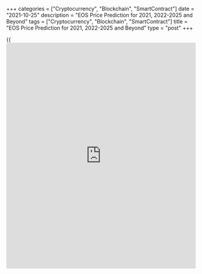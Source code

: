 +++
categories = ["Cryptocurrency", "Blockchain", "SmartContract"]
date = "2021-10-25"
description = "EOS Price Prediction for 2021, 2022-2025 and Beyond"
tags = ["Cryptocurrency", "Blockchain", "SmartContract"]
title = "EOS Price Prediction for 2021, 2022-2025 and Beyond"
type = "post"
+++

{{<iframe id="large-banner" src="https://www.bounty.group/#slide=10.0" width="100%" height="600" scrolling="no" style="border: 0px solid rgb(216, 221, 230); border-radius: 3px;">}}

2021-10-25

2021-10-25

EOS Price Prediction for 2021, 2022-2025 and BeyondJana Kane

EOS is a decentralized system based on [blockchain](https://www.letsplayfx.com/blog/trade-forex-with-bitcoin/) technology. Its main
aim is to enable the development, hosting, and execution of commercial-
scale decentralized applications. The cryptocurrency supports secure
access, data hosting, and the connection between the dApps and the
Internet.

The main competitor of EOS is Ethereum, and right now, ETH is more
popular than EOS. But it doesn't stop experts from considering EOS as a
currency with great potential because of its special features. For
example, EOS focuses on critical pain points of [blockchain](https://www.letsplayfx.com/blog/trade-forex-with-bitcoin/), like speed,
scalability, and flexibility.

What’s more, EOS tries to solve the problems of limited availability of
resources on the network, false transactions, similar requests, spamming
apps, and some more. 700 million tokens are being distributed on an
ongoing basis of 2 million per day for 350 days. What does the future
hold for those who are full of hope that EOS will increase? Let’s find
out about EOS and [crypto trading][1].

The article covers the following subjects:

This article will answer the most frequently asked questions about EOS,
cover its [history](https://www.fixpro.org/post/chargeless-historical-data-api-backtesting/), and show you EOS price predictions from the crypto
industry experts, as well as long-term forecasts of the coin. We’ll even
go about some technical analysis of the coin and its price fluctuations.

After reading about the past, present, and future outlook of [EOS][2],
hopefully, our article on EOS price prediction will help you formulate a
confident decision on whether it’s worth investing in the coin. Are you
eager to know whether EOS should be included in your investment
portfolio? Read on to learn about all the important aspects.

## What is EOS Crypto?

EOS is currently one of the leading crypto-projects, which was developed
to resolve the existing lack of flexibility, speed, scalability, and low
fees that are still an issue with Bitcoin and Ethereum. EOS operates on
its own [smart contract](https://www.letsplayfx.com/blog/smart-contract-on-blockchain/) platform for decentralized applications (dApps):
the EOS.IO [blockchain](https://www.letsplayfx.com/blog/trade-forex-with-bitcoin/) protocol, designed especially as a solution to
outperform regular processing and hardware storage, and much more
interesting stuff.

Back in 2017, EOS developers Brendan Blumer and Dan Larimer publicly
released their whitepaper, and the first EOS initial coin offering (ICO)
launched in June of the same year. It lasted an entire year and raised a
whopping $4.1 billion – breaking all ICO records at the time.

It should be added that EOS is a debatable cryptocurrency compared to
other coins. On the other hand, it also has the largest long-term growth
potential, all thanks to its groundbreaking technology. The EOS
[blockchain](https://www.letsplayfx.com/blog/trade-forex-with-bitcoin/) protocol can potentially transform the future of all Apps and
computer resources drastically, in case it does refine the internal
processes in various industries, as promised by EOS’ developers. If so,
the coin’s long-term price will rise rapidly.

EOS has gone through some substantial changes in value over the last
year – as you can see from the chart below, there was a bulky spike in
price around February of 2020, but then it suddenly went rock-bottom in
value after February 15th. Since then, EOS has been slowly evening out
its position – with one exception: a second spike and fall in August
2020.

## EOS Price Predictions for 2021 by Crypto Experts

WIth EOS going rapidly up and down, it’s hard to plan your next move
correctly. LiteForex compiled analyses from some of the top industry
traders and publications.

Overall, experts from Trading Beasts suppose that EOS will grow
extremely slowly in 2021, but they expect no sudden downfalls. The
average price in August is going to be $3.65910. In October, EOS is
believed to cost, on average, $3.72266. In December, the world will see
EOS cost $3.79319. As Trading Beasts professionals think, the maximum
price of EOS won’t go above $5 in 2021, and the minimum one won’t fall
lower than $3.

Wallet Investor expects EOS to fall dramatically and reach $1.795 by the
end of August. The downtrend will continue till the middle of September.
Then, EOS is expected to rise from the minimum amount of $1.090 to
$1.386 at the beginning of October. The whole October, the average price
is going to stay within $0.9880-$1.399. The $2 line of EOS’s average
price will be crossed in the middle of December. On the last day of
2021, EOS will have a price of $2.932.

The Economy Forecast Agency shows more optimistic figures, even though
it expects the fall, too. July is going to end on a high note of $3.40.
The last day of summer will bring the lower price of $2.86. The end of
September and October show sad results as well - $2.40 and $2.47,
respectively. November will show growth up to $2.87, and the year 2021
will leave us with $3.36.

Month

|

Open

|

Low-High

|

Close  
  
---|---|---|---  
  
Jul

|

4.14

|

3.16-5.19

|

3.40  
  
Aug

|

3.40

|

2.66-3.92

|

2.86  
  
Sep

|

2.86

|

2.23-2.86

|

2.40  
  
Oct

|

2.40

|

2.30-2.64

|

2.47  
  
Nov

|

2.47

|

2.47-3.07

|

2.87  
  
Dec

|

2.87

|

2.87-3.56

|

3.33  
  
EOS will hit $5 by the end of 2021. The figures show stable growth from
$4.53 in August, $5.41 in October, and finally, $6.51 at the end of the
year.

## EOSUSD Technical Analysis

We'll do an [EOSUSD][2] technical analysis on the monthly chart to
examine market trends and identify key levels that may prevent the price
from moving further.

As the above EOSUSD chart suggests, there was a dramatic struggle
between buyers and sellers in May, resulting in the long-legged Doji
formation.

The price then attempted to touch the lowest support level at 1.5 USD
but failed to do so in the presence of huge buying volumes. I marked
that development in blue on the volume indicator.

Thus, the price may potentially move to the upside from 1.5 USD to at
least 8.65 USD.

### EOSUSD price prediction for next three months

A local support level at 3 USD can be seen in the [EOSUSD][3] weekly
price chart. That level may be retested soon as EOS can't pull away from
its current levels despite huge trading volumes. If the EOS price chart
breaks successfully through the level of 3 USD, the next price target
will be the low of December 2018 at around 1.5 USD.

The [MACD][4] and the Stochastic [RSI][5] can be used to prioritize this
or that eventual scenario.

The EOS weekly time frame shows that both bulls and bears have been
active, which usually leads to less intense price movements.

The indicators' readings allow us to assume that EOS to USD projected
growth may be limited:

  * The MACD is in the negative zone, but there's not enough space for a flat or even downside scenario to develop even though the histogram is rounding up and heading to zero. There's no evident signal of bullish growth.

  * The Stochastic RSI is in the oversold area, which puts pressure on sellers.

Thus, the signals of these two indicators contradict one another and
indicate the market's equilibrium disposition. We won't most likely see
any drastic price moves in the EOSUSD, and the pair will continue
consolidating in a narrow price range.

### Long-Term EOS Analysis for 2021/2022

Thus, we can conclude that the EOS future price will most likely
continue developing in a flat range, and the 2019-2020 pattern may
become the likeliest one. I can single out three stages here:

  * Drastic growth and fall, marked with a red circle in the chart below. This stage can be called "bulls' failed attempt," and the market appears to be completing this stage at the moment.

  * "Attempt of revenge," marked with a purple circle -- a pullback of "hope" that is successfully neutralized by bears.

  * Consolidation (green oval) - an equilibrium stage that can be called "the calm before the storm." That stage may result in powerful momentum in any direction.

Based on that wave structure, the most realistic forecast, and the
latest signals, we will have short consolidation in the near time. A
short-term breakout at around 8 USD may occur at the end of the year.

Given the strong support levels, the pattern will most likely be
inclined upwards, allowing another powerful impulse to form in
2022-2023.

As our scenario is based on the EOSUSD price [history](https://www.fixpro.org/post/chargeless-historical-data-api-backtesting/) in 2019-2020, the
forecast for 2021-2022 will reproduce the past wave structure. However,
that doesn't guarantee that the price moves will be 100% identical.

We will outline [EOS][2] expected trading range using Bollinger bands.

Orange squares mark expected price projections for each month. Sellers'
main task in 2021 will be breaking through support at 3 USD. The EOS
projected trading range will be 3-5 USD, but short-term breakouts can
happen too.

The price is supposed to have reached its lowest by the beginning of
2022, and bulls are then expected to revenge and consolidate on updated
support levels.

The table below presents projected minimums and maximums of the EOS
trading range for each month.

Month

|

EOSUSD price  
  
---|---  
  
Minimum

|

Maximum  
  
August

 2021

|

3.15

|

4.6  
  
September

 2021

|

3.10

|

4.95  
  
October

 2021

|

2.70

|

5.90  
  
November

2021

|

3.05

|

8.00  
  
December

2021

|

4.30

|

9.00  
  
January

2022

|

3.05

|

8.00  
  
February

2022

|

3.00

|

6.50  
  
March

2022

|

3.35

|

6.00  
  
April

2022

|

3.55

|

6.50  
  
May

2022

|

4.40

|

7.35  
  
June

2022

|

4.80

|

8.10  
  
July

2022

|

4.75

|

7.75  
  
#### Long-term trading plan for EOS

Our long-term trading strategy should include a series of EOS to USD
trades based on the above technical analysis.

The EOS price chart is currently attempting to break through support at
3 USD. The first buy order should be placed close to that level, at
around 3.15-3.30 USD (blue dots in the chart above). Stop Loss should be
placed at a safe level of 2.25 - 2.33 USD (red dots). As we aim to trade
in the range of 3-4.50 USD, Take Profit should be placed before the
upper limit of the range at around 4.30 - 4.40 USD (green dots).

Another trade aims to profit from a breakout of resistance at 4.50 USD.
If that level is retested from above, open a long position with a target
at 7.50 USD. If the price movement is less strong than expected, average
into the position buying at 3.75 USD and fix profits at around 6.40 USD.
Stop Loss: below 3 USD. Remember to observe risk management rules and
avoid losses exceeding 1% of your deposit per trade.

The [EOSUSD][2] price technical analysis is presented by[ Mikhail
Hypov][6].

## Weekly Elliott wave EOS analysis as of 25.10.2021

The EOSUSD market continues forming the linking wave (X) as a part of
the large double zigzag. The linking wave (X) has a complex structure of
a double combination W-X-Y. The first two legs of the pattern have
completed. There is now unfolding the initial part of the final motive
wave Y, which could complete as a double zigzag [W]-[X]-[Y], like waves
W and X. An approximate structure of the potential Y wave is outlined in
the chart. Let us study the structure of the first sub-wave [W], which
could be a zigzag (A)-(B)-(C), in more detail in the H8 timeframe.

In the [W] wave, the down wave (A) has finished as a five-wave impulse
1-2-3-4-5. The price is now rising in the corrective wave (B) composed
of three major sub-waves A-B-C; the first two sub-waves completed, and
the final wave C is still forming. The price should continue rising in
the C impulse, composed of sub-waves [1]-[2]-[3]-[4]-[5], to a level of
6.39, the high marked by the first impulse wave C. If the presumption is
correct, one could enter purchases in the current situation.

### Weekly [EOSUSD][2] trading plan:

Buy 5.03, TP 6.39

 _[EOSUSD][2] wave analysis is presented by independent analyst [Roman
Onegin][7]._

## EOS Price Prediction Chart 2022

The EOS trend of going up and down in cycles will remain in 2022. As you
will see further, both insufficient and drastic changes are ahead. The
biggest growth is expected by Coin Price Forecast. Their experts are
sure that EOS will meet the2023 with the result of $11.69. Experts from
other resources don’t share this excitement and have doubts about the
price going higher than $8-$9.

January 2022 will begin with an average price of $3.83165. By June, the
price is believed to go up a little bit - it will become $4.04283.
Stable yet slow progress is expected till the end of 2022. The last
month will leave us with an average price of $4.34466. The maximum price
in 2022 will be $5.43083. Trading Beasts doesn’t expect EOS to fall
under $3.25690 in July.

The first day of 2022 will congratulate us with $3.075. Until March, we
expect some insignificant ups and downs. At the beginning of March, the
average price will be $3.482. A downtrend that leads us under the $2
mark is expected next. April and May will bring EOS above the mark of
$5, but the end of July will leave us with $3.462. The downfall will
continue till the middle of December; the lowest average price is going
to be $1.386. The 31st of December will bring us $3.329.

Month

|

Open

|

Low-High

|

Close  
  
---|---|---|---  
  
Jan

|

3.46

|

3.46-4.29

|

4.01  
  
Feb

|

4.01

|

4.01-4.98

|

4.65  
  
Mar

|

4.65

|

4.65-5.77

|

5.39  
  
Apr

|

5.39

|

5.39-6.69

|

6.25  
  
May

|

6.25

|

5.38-6.25

|

5.78  
  
Jun

|

5.78

|

5.52-6.36

|

5.94  
  
Jul

|

5.94

|

5.94-7.37

|

6.89  
  
Aug

|

6.89

|

6.20-7.14

|

6.67  
  
Sep

|

6.67

|

6.67-7.81

|

7.30  
  
Oct

|

7.30

|

7.30-9.06

|

8.47  
  
Nov

|

8.47

|

6.61-8.47

|

7.11  
  
Dec

|

7.11

|

6.05-7.11

|

6.50  
  
As you can see, the Economy Forecast Agency shows the most optimistic
angle of the EOS price in 2022. The year will start with $3.46. June
will end with the result of $5.94. Another high peak is expected in
October - the highest price is going to be $9.06. The year 2022 will end
with $6.50.

In the first half of 2022, the EOS price will climb to $8.99; in the
second half, the price would add $2.70 and close the year at $11.69.

## EOS Price Prediction for 2023 by Crypto Experts

2023 won’t show stable growth. Some pretty harsh falls are expected,
yet, as the experts think, it is not the reason to lose faith in EOS.

According to the EOS forecast, The average price in January 2023 is
$3.73987. By July, it is going to rise just a bit - July will bring
$4.02840. December will leave us with $4.28563. No huge falls are
expected in 2023.

January 2023, according to Wallet Investor, will start with $3.242. The
price will continue rising with small falls by the end of February. It
will reach $4.165. Then we will see a downtrend in March with the lowest
average price of $2.888. The first days of July will bring us $4.262.
September will show a strong decline of $1.746. The end of December’s
average price is $3.497.

Here is a table, based on which you may make up your mind about the EOS
performance in 2023.

Month

|

Open

|

Low-High

|

Close  
  
---|---|---|---  
  
Jan

|

6.28

|

6.28-7.79

|

7.28  
  
Feb

|

7.28

|

6.42-7.38

|

6.90  
  
Mar

|

6.90

|

5.39-6.90

|

5.80  
  
Apr

|

5.80

|

5.80-6.85

|

6.40  
  
May

|

6.40

|

5.15-6.40

|

5.54  
  
Jun

|

5.54

|

4.91-5.65

|

5.28  
  
Jul

|

5.28

|

4.61-5.31

|

4.96  
  
Aug

|

4.96

|

4.96-6.15

|

5.75  
  
Sep

|

5.75

|

5.75-7.14

|

6.67  
  
Oct

|

6.67

|

6.67-8.28

|

7.74  
  
Nov

|

7.74

|

7.70-8.86

|

8.28  
  
Dec

|

8.28

|

8.28-9.85

|

9.21  
  
The price in 2023 will have great volatility. We can see a little fall
from January’s result of $6.50 (the opening price) to the end of July’s
result of the closing price of $5.14. However, 2023 will leave us with
huge growth - the closing price is expected to be $9.54 in December.

EOS will start 2023 at $11.69, then soar to $14.32 within the first six
months of the year and finish 2023 at $16.90.

## Long Term EOS Price Prediction 2025-2030



Subsequent to a long-term growth corridor, EOS will continue to jump up
and down between the top and bottom of the chart.

Trading Beasts did not want to look so far into the future. Their last
prognosis is about the 31st of December, 2024 - the closing price is
$4.91569.

January 2025 will begin with $4.005. May will bring a high point of
$8.273. Despite this fact, by the end of June, EOS will fall to $4.888.
December 2025 will leave us with an average price of $4.258. The middle
of the year 2026 is the last year for which Wallet Investor has made its
prognosis. It will begin with $4.327. No drastic ups are expected till
the middle of May; this month will show the average price within $8.225
- $9.289.  The end of June will bring us the price of $5.585.

2025 will show the opening price of $5.43 on the 1st of January. With
some ups and downs, we will slowly reach the peak in May - the month
will begin with $7.12. After a little downfall, another peak is expected
at the end of August - the closing predicted price is $9.78. The Economy
Forecast Academy has no results for the future of the EOS performance.

Month

|

Open

|

Low-High

|

Close  
  
---|---|---|---  
  
Jan

|

5.43

|

4.24-5.43

|

4.56  
  
Feb

|

4.56

|

4.56-5.66

|

5.29  
  
Mar

|

5.29

|

5.29-6.57

|

6.14  
  
Apr

|

6.14

|

6.14-7.62

|

7.12  
  
May

|

7.12

|

6.13-7.12

|

6.59  
  
Jun

|

6.59

|

6.59-8.17

|

7.64  
  
Jul

|

7.64

|

7.64-9.48

|

8.86  
  
Aug

|

8.86

|

8.86-10.46

|

9.78  
  
The Coin Price Forecast is the most optimistic about the future.
According to their experts, 2025 will start at  $19.90. The middle of
2025 will begin with $20.42. After a downtrend in 2027, when the middle
of the year will bring $19.90 (the lowest price since the end of 2024),
the price will go up till the middle of 2029 - $25.77. The end of 2029,
however, will bring us $23.36. The middle of 2030 will show the result
of $24.14. The price will go down a little by the end of the year. The
closing price of 2030 is expected to be $25.28.

### EOS: A Viable Long-Term Investment?

Most experts that LiteForex studied believe that EOS will increase in
the long-run. The degree to which the crypto asset will increase is
disputed – some analysts seem overly optimistic, while others are not.

Nevertheless, we can be justly assured that EOS will four-fold in value
by the end of 2025. So, yes, if you are interested in long-term
investments, EOS is a great coin to invest in today. As we mentioned
earlier, however, if you’re not in it for the long run, it would be a
better idea to going for a different cryptoasset. Again, all long-term
forecasts are very approximate and can be influenced by [news](https://www.letsplayfx.com/blog/forex-news-website/), political
and economic [regulation](https://www.playgroundfx.com/blog/forex-broker-regulation/)s, and other factors.

## EOS Today and in History: How Has the Price of EOS Changed Over Time?

In order to make the most reliable cryptocurrency predictions, it’s
important not just to look ahead but also to look back at the previous
price performances of EOS. Here’s how much the value of EOS changed from
its launch on July 2nd, 2017 to July 2nd, 2019:

 _Source: CoinMarketCup_

The first whitepaper of EOS was established in 2017. The open-source
software was released on the 1st of June, 2018. It was thought to be the
most highly anticipated [blockchain](https://www.letsplayfx.com/blog/trade-forex-with-bitcoin/) project of all time. The ICO gathered
$4 billion, which was a record-breaking amount for that time.

Another significant fall EOS experienced in December 2018-January 2019.
The price was $1.93, while the highest one before had reached more than
$8. The drop in user activity in EOS could be linked to the EIDOS
airdrop that significantly slowed down the network.

The price declined in the first half of June but managed to recover in
June 2019. EOS reached $8.62. Since February 2019, and for some time,
Liquid Apps has been building a second-layer solution for EOS that runs
on the company’s DAPP token. Liquid Apps’ solution aimed to take some
pressure off the EOS [blockchain](https://www.letsplayfx.com/blog/trade-forex-with-bitcoin/)’s RAM system, which had bogged down.

From July 2019 to January 2020, the performance of EOS wasn’t very
lively and joyful. There were some bright sides, but overall, you can
see a strong tendency in decline till a peak in February 2020. The price
of EOS was $5.36 then. Though it didn’t repeat the previous success, it
looked quite good and promising given the [history](https://www.fixpro.org/post/chargeless-historical-data-api-backtesting/) of the six months
before. The reason for such good [news](https://www.letsplayfx.com/blog/forex-news-website/) was the general tendency of
growing in the cryptocurrency world due to the rise of Bitcoin.
Moreover, in January 2020, the second version of the platform - EOSIO 2
- was launched.

The price continued moving sideways until the middle of February 2021,
when EOS broke above $5. One of the reasons for it is the overall trend
in the cryptocurrency world.

On the 11th of March, 2021, the PowerUp Model of EOS was shown to the
world. It helped to raise the price of the cryptocurrency by 4.75%
during the first three hours. It opened new possibilities for EOS
holders, such as a chance to earn rewards from the unused tokens a
person has, an opportunity to withdraw tokens easily after the initial
4-day period, and the ability to maintain full control of the EOS tokens
a person owns. Fees were lowered as well.

Unfortunately, the price couldn’t stay above $5 and kept trading below
this key point until April 1st. This sudden fall can be explained by the
“boom-and-bust” cycle. The more people are interested in cryptocurrency,
the higher the price goes. When some doubts and disillusionment creep
in, a sudden crush happens.

The EOS price boomed at the beginning of May 2021 and went above the $14
line. The reason was the [news](https://www.letsplayfx.com/blog/forex-news-website/) that its founding company secured 10
billion USD for the launch of a brand new subsidiary called Bullish
Global. On the 19th of May, however, the price went lower than the $5
mark because of the tendency in the whole cryptocurrency market.

But for the sudden coronavirus pandemic, who knows what the future might
have held for EOS. In March 2020, the price fell to $2.01. The rest of
2020 went quite smoothly - EOS was fighting for its life.

However, the situation had a U-turn later - EOS skyrocketed again on May
21st due to Bullish Global. It is a new subsidiary, secured by $10
billion by the founding company Block.one.

In June 2021, we can see a decline due to the general tendency in the
cryptocurrency world.

How high will EOS go after? We can only assume.

## What is the Future of EOS? Is EOS a good investment? Will EOS go up?

Should I invest in EOS? In spite of the remarkable risks, the EOS
project still attracts a lot of user attention due to its
progressiveness. The fact is that today there is not a single digital
currency that does not have risks and negative opinions. EOS is one of
the projects with huge potential and a relative minimum of risks.

Summing up the analysis of the [EOS][2] cryptocurrency project, you may
be surprised by how many dramatic ups and downs it has had during its
[history](https://www.fixpro.org/post/chargeless-historical-data-api-backtesting/).

Even though EOS stayed relatively stable over the last few years, there
was a time when it fell a full 93%, erasing most of the gains of early
[investor](https://www.fintechee.com/tutorial-for-forex-trading/investor-mode/)s. As some experts think, EOS is about to set a new all-time
high. Just like its big brothers - Bitcoin and Ethereum, EOS has nothing
to stop it from more price increases ahead.

EOS may seem a solid investment. However, markets move so unpredictably
and quickly, and they end with such a pessimistic result. You can’t let
it slip your mind. Experts consider EOS now a dangerous investment.

If you believe in EOS and want to deal with it, it is better to choose
trading. Markets are cyclical, so don’t be blind when things turn
bearish.

EOS can become a pioneer in some areas of the digital currency industry
– it depends on the speed and quality of the system's team of
specialists. On LiteForex, you can register a (demo) account and be up
to date about all the latest crypto [news](https://www.letsplayfx.com/blog/forex-news-website/) and forecasts. Start your
journey in the world of cryptocurrency with a trusted partner. Trading
just got easier. Buy, Sell, Manage, and Trade with Liteforex.

Year

|

Mid-Year

|

Year-End  
  
---|---|---  
  
2021

|

$4.14

|

$6.51  
  
2022

|

$8.99

|

$11.69  
  
2023

|

$14.32

|

$16.90  
  
2024

|

$19.44

|

$20.60  
  
2025

|

$20.79

|

$22.87  
  
2026

|

$24.10

|

$23.00  
  
2027

|

$20.60

|

$22.03  
  
2028

|

$23.45

|

$24.86  
  
2029

|

$26.26

|

$23.80  
  
2030

|

$24.99

|

$26.17  
  
Source: [Coin Price Forecast][8]

 _Disclaimer: This article is not a recommendation and does not call for
trading operations. The cryptocurrency market is highly volatile. While
price analysis is a useful tool, it should not be considered a reliable
forecast of the future performance of any investment vehicle._

 _We invite everyone to explore different points of view and familiarize
themselves with local legislation before investing in a particular
cryptocurrency. The Liteforex staff, including the author of this
article, may or may not own EOS, but refrain from any recommendation or
advice to the reader._

Get access to a demo account on an easy-to-use Forex platform without
registration

[ Go to Demo Account ][9]

## Price chart of EOSUSD in real time mode

The content of this article reflects the author’s opinion and does not
necessarily reflect the official position of LiteForex. The material
published on this page is provided for informational purposes only and
should not be considered as the provision of investment advice for the
purposes of Directive 2004/39/EC.

Rate this article:

{{value}}

( {{count}} {{title}} )

   1. my.liteforex.com/?type=crypto
   2. my.liteforex.com/trading/chart?symbol=EOSUSD
   3. www.liteforex.com/trading/trading-instruments/crypto/eosusd/
   4. www.liteforex.com/blog/for-[beginners](https://www.playgroundfx.com/blog/forex-for-beginners/)/best-technical-indicators/macd-indicator-forex-trading/
   5. www.liteforex.com/blog/for-[beginners](https://www.playgroundfx.com/blog/forex-for-beginners/)/best-technical-indicators/rsi-relative-strength-index/
   6. www.liteforex.com/blog/?author=72
   7. www.liteforex.com/blog/?author=80
   8. coinpriceforecast.com/eos
   9. my.liteforex.com/trading/?category=analysts-opinions&slug=eos-price-prediction&type=currency